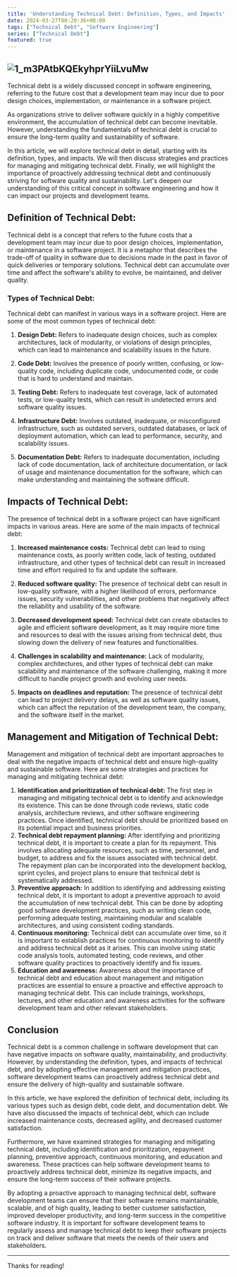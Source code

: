 ```yaml
---
title: 'Understanding Technical Debt: Definition, Types, and Impacts'
date: 2024-03-27T00:20:36+08:00
tags: ["Technical Debt", "Software Engineering"]
series: ["Technical Debt"]
featured: true
---
```


![1_m3PAtbKQEkyhprYiiLvuMw](/assets/1_m3PAtbKQEkyhprYiiLvuMw.png)
---
Technical debt is a widely discussed concept in software engineering, referring to the future cost that a development team may incur due to poor design choices, implementation, or maintenance in a software project. 
<!--more-->
As organizations strive to deliver software quickly in a highly competitive environment, the accumulation of technical debt can become inevitable. However, understanding the fundamentals of technical debt is crucial to ensure the long-term quality and sustainability of software.

In this article, we will explore technical debt in detail, starting with its definition, types, and impacts. We will then discuss strategies and practices for managing and mitigating technical debt. Finally, we will highlight the importance of proactively addressing technical debt and continuously striving for software quality and sustainability. Let's deepen our understanding of this critical concept in software engineering and how it can impact our projects and development teams.

## Definition of Technical Debt:
Technical debt is a concept that refers to the future costs that a development team may incur due to poor design choices, implementation, or maintenance in a software project. It is a metaphor that describes the trade-off of quality in software due to decisions made in the past in favor of quick deliveries or temporary solutions. Technical debt can accumulate over time and affect the software's ability to evolve, be maintained, and deliver quality.
### Types of Technical Debt:
Technical debt can manifest in various ways in a software project. Here are some of the most common types of technical debt:

1.  **Design Debt:** Refers to inadequate design choices, such as complex architectures, lack of modularity, or violations of design principles, which can lead to maintenance and scalability issues in the future.

2. **Code Debt:** Involves the presence of poorly written, confusing, or low-quality code, including duplicate code, undocumented code, or code that is hard to understand and maintain.

3. **Testing Debt:** Refers to inadequate test coverage, lack of automated tests, or low-quality tests, which can result in undetected errors and software quality issues.

4. **Infrastructure Debt:** Involves outdated, inadequate, or misconfigured infrastructure, such as outdated servers, outdated databases, or lack of deployment automation, which can lead to performance, security, and scalability issues.

5. **Documentation Debt:** Refers to inadequate documentation, including lack of code documentation, lack of architecture documentation, or lack of usage and maintenance documentation for the software, which can make understanding and maintaining the software difficult.

## Impacts of Technical Debt:
The presence of technical debt in a software project can have significant impacts in various areas. Here are some of the main impacts of technical debt:

1. **Increased maintenance costs:** Technical debt can lead to rising maintenance costs, as poorly written code, lack of testing, outdated infrastructure, and other types of technical debt can result in increased time and effort required to fix and update the software.

2. **Reduced software quality:** The presence of technical debt can result in low-quality software, with a higher likelihood of errors, performance issues, security vulnerabilities, and other problems that negatively affect the reliability and usability of the software.

3. **Decreased development speed:** Technical debt can create obstacles to agile and efficient software development, as it may require more time and resources to deal with the issues arising from technical debt, thus slowing down the delivery of new features and functionalities.

4. **Challenges in scalability and maintenance:** Lack of modularity, complex architectures, and other types of technical debt can make scalability and maintenance of the software challenging, making it more difficult to handle project growth and evolving user needs.

5. **Impacts on deadlines and reputation:** The presence of technical debt can lead to project delivery delays, as well as software quality issues, which can affect the reputation of the development team, the company, and the software itself in the market.

## Management and Mitigation of Technical Debt:
Management and mitigation of technical debt are important approaches to deal with the negative impacts of technical debt and ensure high-quality and sustainable software. Here are some strategies and practices for managing and mitigating technical debt:
1. **Identification and prioritization of technical debt:** The first step in managing and mitigating technical debt is to identify and acknowledge its existence. This can be done through code reviews, static code analysis, architecture reviews, and other software engineering practices. Once identified, technical debt should be prioritized based on its potential impact and business priorities.
2. **Technical debt repayment planning:** After identifying and prioritizing technical debt, it is important to create a plan for its repayment. This involves allocating adequate resources, such as time, personnel, and budget, to address and fix the issues associated with technical debt. The repayment plan can be incorporated into the development backlog, sprint cycles, and project plans to ensure that technical debt is systematically addressed.
3. **Preventive approach:** In addition to identifying and addressing existing technical debt, it is important to adopt a preventive approach to avoid the accumulation of new technical debt. This can be done by adopting good software development practices, such as writing clean code, performing adequate testing, maintaining modular and scalable architectures, and using consistent coding standards.
4. **Continuous monitoring:** Technical debt can accumulate over time, so it is important to establish practices for continuous monitoring to identify and address technical debt as it arises. This can involve using static code analysis tools, automated testing, code reviews, and other software quality practices to proactively identify and fix issues.
5. **Education and awareness:** Awareness about the importance of technical debt and education about management and mitigation practices are essential to ensure a proactive and effective approach to managing technical debt. This can include trainings, workshops, lectures, and other education and awareness activities for the software development team and other relevant stakeholders.

## Conclusion
Technical debt is a common challenge in software development that can have negative impacts on software quality, maintainability, and productivity. However, by understanding the definition, types, and impacts of technical debt, and by adopting effective management and mitigation practices, software development teams can proactively address technical debt and ensure the delivery of high-quality and sustainable software.

In this article, we have explored the definition of technical debt, including its various types such as design debt, code debt, and documentation debt. We have also discussed the impacts of technical debt, which can include increased maintenance costs, decreased agility, and decreased customer satisfaction.

Furthermore, we have examined strategies for managing and mitigating technical debt, including identification and prioritization, repayment planning, preventive approach, continuous monitoring, and education and awareness. These practices can help software development teams to proactively address technical debt, minimize its negative impacts, and ensure the long-term success of their software projects.

By adopting a proactive approach to managing technical debt, software development teams can ensure that their software remains maintainable, scalable, and of high quality, leading to better customer satisfaction, improved developer productivity, and long-term success in the competitive software industry. It is important for software development teams to regularly assess and manage technical debt to keep their software projects on track and deliver software that meets the needs of their users and stakeholders.

---

Thanks for reading!